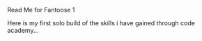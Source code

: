Read Me for Fantoose 1

Here is my first solo build of the skills i have gained through code academy...
